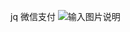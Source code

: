 jq 微信支付
![输入图片说明](https://images.gitee.com/uploads/images/2019/1011/163517_5c14bedf_2222314.png "money.png")